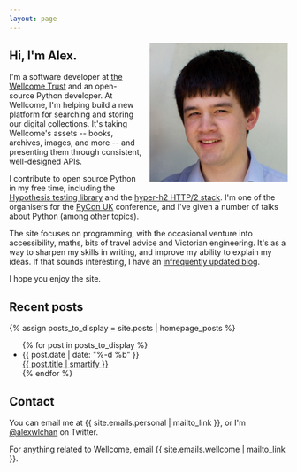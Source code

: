 ```yaml
---
layout: page
---
```


<img src="/images/profile.jpg" style="float: right; width: 250px; max-width: 50%; margin-top: 0.4em; margin-left: 1em; margin-bottom: 1em;">

## Hi, I'm Alex.

I'm a software developer at [the Wellcome Trust][wellcome] and an open-source Python developer.
At Wellcome, I'm helping build a new platform for searching and storing our digital collections.
It's taking Wellcome's assets -- books, archives, images, and more -- and presenting them through consistent, well-designed APIs.

I contribute to open source Python in my free time, including the [Hypothesis testing library][hypothesis] and the [hyper-h2 HTTP/2 stack][hyper].
I'm one of the organisers for the [PyCon&nbsp;UK][pycon] conference, and I've given a number of talks about Python (among other topics).

The site focuses on programming, with the occasional venture into accessibility, maths, bits of travel advice and Victorian engineering.
It's as a way to sharpen my skills in writing, and improve my ability to explain my ideas.
If that sounds interesting, I have an [infrequently updated blog](/blog/).

I hope you enjoy the site.

<!-- He/him. -->

[hypothesis]: https://github.com/HypothesisWorks/hypothesis-python
[wellcome]: https://en.wikipedia.org/wiki/Wellcome_Trust
[hyper]: https://github.com/python-hyper/
[pycon]: http://2018.pyconuk.org/

## Recent posts

{% assign posts_to_display = site.posts | homepage_posts %}

<ul class="archive home">
{% for post in posts_to_display %}
<li>
  <div>
    <div class="archive__date">
      {{ post.date | date: "%-d %b" }}
    </div>
    <div class="archive__url">
      <a href="{{ post.url }}">{{ post.title | smartify }}</a> <br/>
    </div>
  </div>
</li>
{% endfor %}
</ul>

## Contact

You can email me at {{ site.emails.personal | mailto_link }}, or I'm [@alexwlchan](https://twitter.com/alexwlchan) on Twitter.

For anything related to Wellcome, email {{ site.emails.wellcome | mailto_link }}.
